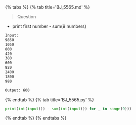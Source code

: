 {% tabs %}
{% tab title='BJ_5565.md' %}

> Question

* print first number - sum(9 numbers)

```txt
Input:
9850
1050
800
420
380
600
820
2400
1800
980

Output: 600
```

{% endtab %}
{% tab title='BJ_5565.py' %}

```py
print(int(input()) - sum(int(input()) for _ in range(9)))
```

{% endtab %}
{% endtabs %}
